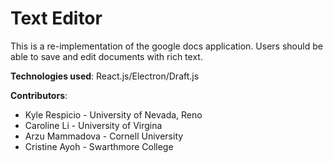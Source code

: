 # Text Editor

This is a re-implementation of the google docs application. Users should be able to save and edit documents with rich text.

**Technologies used**:
  React.js/Electron/Draft.js
  
**Contributors**:
  * Kyle Respicio - University of Nevada, Reno
  * Caroline Li - University of Virgina
  * Arzu Mammadova - Cornell University
  * Cristine Ayoh - Swarthmore College
